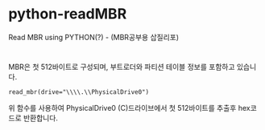 # python-readMBR
Read MBR using PYTHON(?) - (MBR공부용 삽질리포)

# 
MBR은 첫 512바이트로 구성되며, 부트로더와 파티션 테이블 정보를 포함하고 있습니다.

```
read_mbr(drive="\\\\.\\PhysicalDrive0")
```
위 함수를 사용하여 PhysicalDrive0 (C)드라이브에서 첫 512바이트를 추출후 hex코드로 반환합니다.
